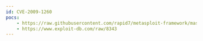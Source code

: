 ```yaml
---
id: CVE-2009-1260
pocs:
    - https://raw.githubusercontent.com/rapid7/metasploit-framework/master/modules/exploits/windows/fileformat/ultraiso_ccd.rb
    - https://www.exploit-db.com/raw/8343
---
```

